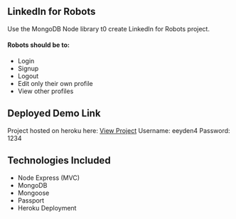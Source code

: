 ## LinkedIn for Robots

Use the MongoDB Node library t0 create LinkedIn for Robots project.

#### Robots should be to: 

* Login
* Signup
* Logout
* Edit only their own profile
* View other profiles

## Deployed Demo Link

Project hosted on heroku here: [View Project](https://user-auth-refactored-robots.herokuapp.com/login/)
Username: eeyden4
Password: 1234



## Technologies Included

* Node Express (MVC)
* MongoDB
* Mongoose
* Passport
* Heroku Deployment


